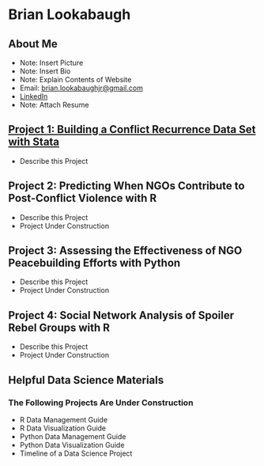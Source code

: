 # Brian Lookabaugh

## About Me
- Note: Insert Picture
- Note: Insert Bio
- Note: Explain Contents of Website
- Email: brian.lookabaughjr@gmail.com
- [LinkedIn](https://www.linkedin.com/in/brian-lookabaugh-372ab31a1/)
- Note: Attach Resume

## [Project 1: Building a Conflict Recurrence Data Set with Stata](https://rawgit.com/Brian-Lookabaugh/Conflict-Recurrence-Dataset-Construction-Chapter1-Dissertation/main/index.html)
- Describe this Project

## Project 2: Predicting When NGOs Contribute to Post-Conflict Violence with R
- Describe this Project
- Project Under Construction

## Project 3: Assessing the Effectiveness of NGO Peacebuilding Efforts with Python
- Describe this Project
- Project Under Construction

## Project 4: Social Network Analysis of Spoiler Rebel Groups with R
- Describe this Project
- Project Under Construction

## Helpful Data Science Materials
### The Following Projects Are Under Construction
- R Data Management Guide
- R Data Visualization Guide
- Python Data Management Guide
- Python Data Visualization Guide
- Timeline of a Data Science Project
